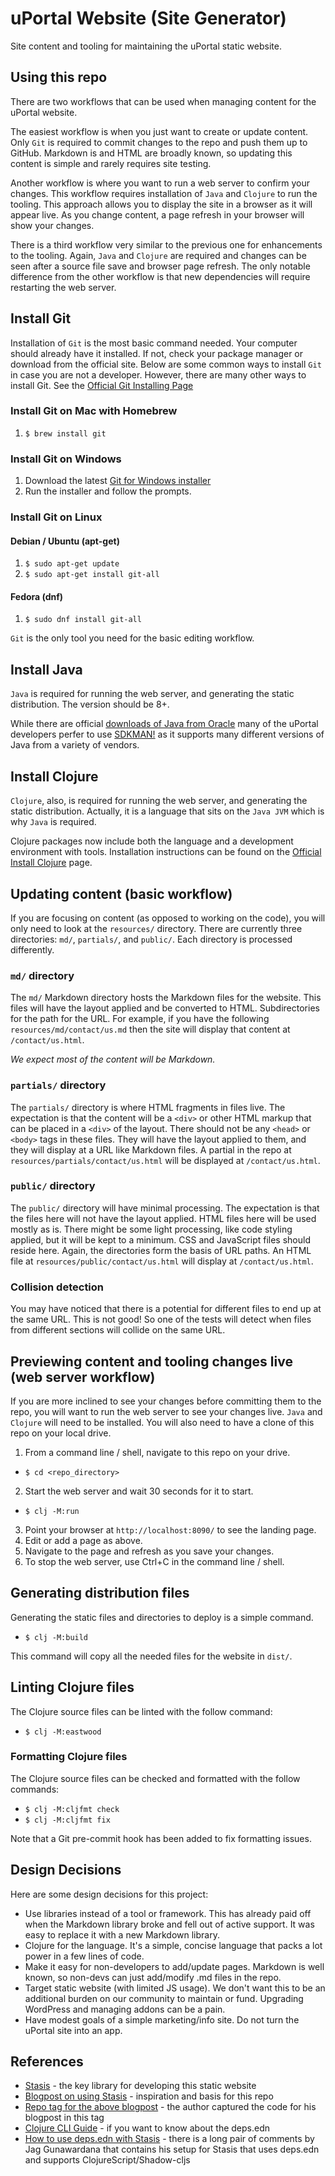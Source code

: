 # uPortal Website (Site Generator)

Site content and tooling for maintaining the uPortal static website.

## Using this repo

There are two workflows that can be used when managing content for the uPortal website.

The easiest workflow is when you just want to create or update content. Only `Git` is required
to commit changes to the repo and push them up to GitHub. Markdown is and HTML are broadly known,
so updating this content is simple and rarely requires site testing.

Another workflow is where you want to run a web server to confirm your changes. This workflow
requires installation of `Java` and `Clojure` to run the tooling. This approach allows you to display
the site in a browser as it will appear live. As you change content, a page refresh in your browser
will show your changes.

There is a third workflow very similar to the previous one for enhancements to the tooling. Again,
`Java` and `Clojure` are required and changes can be seen after a source file save and browser
page refresh. The only notable difference from the other workflow is that new dependencies will
require restarting the web server.

## Install Git

Installation of `Git` is the most basic command needed. Your computer should already have it installed. If not, check your package manager or download from the official site. Below are some common ways
to install `Git` in case you are not a developer. However, there are many other ways to install Git.
See the [Official Git Installing Page](https://git-scm.com/book/en/v2/Getting-Started-Installing-Git)

### Install Git on Mac with Homebrew

1. `$ brew install git`

### Install Git on Windows

1. Download the latest [Git for Windows installer](https://git-for-windows.github.io/)
2. Run the installer and follow the prompts.

### Install Git on Linux

#### Debian / Ubuntu (apt-get)

1. `$ sudo apt-get update`
2. `$ sudo apt-get install git-all`

#### Fedora (dnf)

1. `$ sudo dnf install git-all`

`Git` is the only tool you need for the basic editing workflow.

## Install Java

`Java` is required for running the web server, and generating the static distribution.
The version should be 8+.

While there are official
[downloads of Java from Oracle](https://www.java.com/en/download/help/download_options.html)
many of the uPortal developers perfer to use [SDKMAN!](https://sdkman.io/install) as it supports
many different versions of Java from a variety of vendors.

## Install Clojure

`Clojure`, also, is required for running the web server, and generating the static distribution.
Actually, it is a language that sits on the `Java JVM` which is why `Java` is required.

Clojure packages now include both the language and a development environment with tools.
Installation instructions can be found on the [Official Install Clojure](https://clojure.org/guides/install_clojure) page.

## Updating content (basic workflow)

If you are focusing on content (as opposed to working on the code), you will only need to look at
the `resources/` directory. There are currently three directories: `md/`, `partials/`, and `public/`.
Each directory is processed differently.

### `md/` directory

The `md/` Markdown directory hosts the Markdown files for the website. This files will have the
layout applied and be converted to HTML. Subdirectories for the path for the URL. For example,
if you have the following `resources/md/contact/us.md` then the site will display that content
at `/contact/us.html`.

_We expect most of the content will be Markdown._

### `partials/` directory

The `partials/` directory is where HTML fragments in files live. The expectation is that the content
will be a `<div>` or other HTML markup that can be placed in a `<div>` of the layout. There should
not be any `<head>` or `<body>` tags in these files. They will have the layout applied to them,
and they will display at a URL like Markdown files. A partial in the repo at `resources/partials/contact/us.html` will be displayed at `/contact/us.html`.

### `public/` directory

The `public/` directory will have minimal processing. The expectation is that the files here will
not have the layout applied. HTML files here will be used mostly as is. There might be some light
processing, like code styling applied, but it will be kept to a minimum. CSS and JavaScript files
should reside here. Again, the directories form the basis of URL paths. An HTML file at `resources/public/contact/us.html` will display at `/contact/us.html`.

### Collision detection

You may have noticed that there is a potential for different files to end up at the same URL.
This is not good! So one of the tests will detect when files from different sections will collide
on the same URL.

## Previewing content and tooling changes live (web server workflow)

If you are more inclined to see your changes before committing them to the repo, you will want to
run the web server to see your changes live. `Java` and `Clojure` will need to be installed.
You will also need to have a clone of this repo on your local drive.

1. From a command line / shell, navigate to this repo on your drive. 
  - `$ cd <repo_directory>`
2. Start the web server and wait 30 seconds for it to start.
  - `$ clj -M:run`
3. Point your browser at `http://localhost:8090/` to see the landing page.
4. Edit or add a page as above.
5. Navigate to the page and refresh as you save your changes.
6. To stop the web server, use Ctrl+C in the command line / shell.

## Generating distribution files

Generating the static files and directories to deploy is a simple command.

- `$ clj -M:build`

This command will copy all the needed files for the website in `dist/`.

## Linting Clojure files

The Clojure source files can be linted with the follow command:

- `$ clj -M:eastwood`

### Formatting Clojure files

The Clojure source files can be checked and formatted with the follow commands:

- `$ clj -M:cljfmt check`
- `$ clj -M:cljfmt fix`

Note that a Git pre-commit hook has been added to fix formatting issues.

## Design Decisions

Here are some design decisions for this project:
- Use libraries instead of a tool or framework. This has already paid off when the Markdown library broke and fell out of active support. It was easy to replace it with a new Markdown library.
- Clojure for the language. It's a simple, concise language that packs a lot power in a few lines of code.
- Make it easy for non-developers to add/update pages. Markdown is well known, so non-devs can just add/modify .md files in the repo.
- Target static website (with limited JS usage). We don't want this to be an additional burden on our community to maintain or fund. Upgrading WordPress and managing addons can be a pain.
- Have modest goals of a simple marketing/info site. Do not turn the uPortal site into an app.

## References

- [Stasis](https://github.com/magnars/stasis) - the key library for developing this static website
- [Blogpost on using Stasis](https://cjohansen.no/building-static-sites-in-clojure-with-stasis) - inspiration and basis for this repo
- [Repo tag for the above blogpost](https://github.com/cjohansen/cjohansen-no/tree/blog-post) - the author captured the code for his blogpost in this tag
- [Clojure CLI Guide](https://clojure.org/guides/deps_and_cli) - if you want to know about the deps.edn
- [How to use deps.edn with Stasis](https://groups.google.com/g/clojure/c/orjvY1N_HSA) - there is a long pair of comments by Jag Gunawardana that contains his setup for Stasis that uses deps.edn and supports ClojureScript/Shadow-cljs
